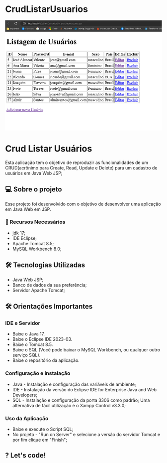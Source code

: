 # CrudListarUsuarios

<p align="center">
    <img src="./img/crudjavaweb.gif" max-width="600">    
</p>

# Crud Listar Usuários
 Esta aplicação tem o objetivo de reproduzir as funcionalidades de um CRUD(acrônimo para Create, Read, Update e Delete) para um cadastro de usuários em Java Web JSP;
 
 ## 💻 Sobre o projeto
 Esse projeto foi desenvolvido com o objetivo de desenvolver uma aplicação em Java Web em JSP.
 
 ### 🚧 Recursos Necessários

* jdk 17;
* IDE Eclipse;
* Apache Tomcat 8.5;
* MySQL Workbench 8.0;


## 🛠 Tecnologias Utilizadas

* Java Web JSP;
* Banco de dados da sua preferência;
* Servidor Apache Tomcat;


## 🛠 Orientações Importantes

### IDE e Servidor
* Baixe o Java 17.
* Baixe o Eclipse IDE 2023-03.
* Baixe o Tomcat 8.5.
* Baixe o SQL (Você pode baixar o MySQL Workbench, ou qualquer outro serviço SQL).
* Baixe o repositório da aplicação. 

### Configuração e instalação
* Java - Instalação e configuração das variáveis de ambiente;
* IDE - Instalação da versão do Eclipse IDE for Enterprise Java and Web Developers;
* SQL - Instalação e configuração da porta 3306 como padrão; Uma alternativa de fácil utilização é o Xampp Control v3.3.0;

### Uso da Aplicação
* Baixe e execute o Script SQL;
* No projeto  - "Run on Server" e selecione a versão do servidor Tomcat e por fim clique em "Finish";

## ? Let's code! 